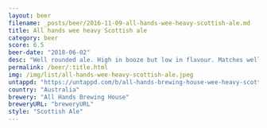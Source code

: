 ```yaml
---
layout: beer
filename: _posts/beer/2016-11-09-all-hands-wee-heavy-scottish-ale.md
title: All hands wee heavy Scottish ale
category: beer
score: 6.5
beer-date: "2018-06-02"
desc: "Well rounded ale. High in booze but low in flavour. Matches well with salty food"
permalink: /beer/:title.html
img: /img/list/all-hands-wee-heavy-scottish-ale.jpeg
untappd: "https://untappd.com/b/all-hands-brewing-house-wee-heavy-scottish-ale/2642054"
country: "Australia"
brewery: "All Hands Brewing House"
breweryURL: "breweryURL"
style: "Scottish Ale"
---
```

